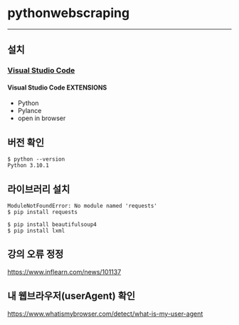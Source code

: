 # pythonwebscraping

---

## 설치

### [Visual Studio Code](https://code.visualstudio.com)

#### Visual Studio Code EXTENSIONS

- Python
- Pylance
- open in browser

## 버전 확인

```console
$ python --version
Python 3.10.1
```

## 라이브러리 설치

```console
ModuleNotFoundError: No module named 'requests'
$ pip install requests
```

```console
$ pip install beautifulsoup4
$ pip install lxml
```

## 강의 오류 정정

https://www.inflearn.com/news/101137

## 내 웹브라우저(userAgent) 확인

https://www.whatismybrowser.com/detect/what-is-my-user-agent
